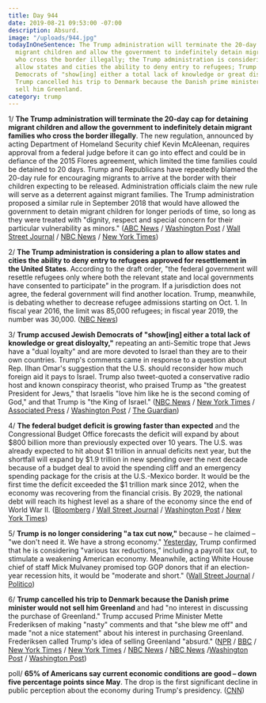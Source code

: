 ```yaml
---
title: Day 944
date: 2019-08-21 09:53:00 -07:00
description: Absurd.
image: "/uploads/944.jpg"
todayInOneSentence: The Trump administration will terminate the 20-day cap for detaining
  migrant children and allow the government to indefinitely detain migrant families
  who cross the border illegally; the Trump administration is considering a plan to
  allow states and cities the ability to deny entry to refugees; Trump accused Jewish
  Democrats of "show[ing] either a total lack of knowledge or great disloyalty"; and
  Trump cancelled his trip to Denmark because the Danish prime minister would not
  sell him Greenland.
category: trump
---
```


1/ **The Trump administration will terminate the 20-day cap for detaining migrant children and allow the government to indefinitely detain migrant families who cross the border illegally**. The new regulation, announced by acting Department of Homeland Security chief Kevin McAleenan, requires approval from a federal judge before it can go into effect and could be in defiance of the 2015 Flores agreement, which limited the time families could be detained to 20 days. Trump and Republicans have repeatedly blamed the 20-day rule for encouraging migrants to arrive at the border with their children expecting to be released. Administration officials claim the new rule will serve as a deterrent against migrant families. The Trump administration proposed a similar rule in September 2018 that would have allowed the government to detain migrant children for longer periods of time, so long as they were treated with "dignity, respect and special concern for their particular vulnerability as minors." ([ABC News](https://abcnews.go.com/Politics/trump-administration-roll-plan-longer-term-detention-migrant/story?id=65085432) / [Washington Post](https://www.washingtonpost.com/immigration/trump-administration-moves-to-terminate-court-agreement-hold-migrant-children-and-parents-longer/2019/08/21/c268bb44-c28b-11e9-9986-1fb3e4397be4_story.html) / [Wall Street Journal](https://www.wsj.com/articles/trump-administration-unveils-plan-to-hold-migrant-children-in-long-term-detention-with-parents-11566394202) / [NBC News](https://www.nbcnews.com/politics/immigration/trump-administration-lift-limit-how-long-it-can-detain-migrant-n1044666) / [New York Times](https://www.nytimes.com/2019/08/21/us/politics/flores-migrant-family-detention.html))

2/ **The Trump administration is considering a plan to allow states and cities the ability to deny entry to refugees approved for resettlement in the United States**. According to the draft order, "the federal government will resettle refugees only where both the relevant state and local governments have consented to participate" in the program. If a jurisdiction does not agree, the federal government will find another location. Trump, meanwhile, is debating whether to decrease refugee admissions starting on Oct. 1. In fiscal year 2016, the limit was 85,000 refugees; in fiscal year 2019, the number was 30,000. ([NBC News](https://www.nbcnews.com/politics/immigration/trump-admin-weighs-letting-states-cities-deny-entry-refugees-approved-n1044801))

3/ **Trump accused Jewish Democrats of "show\[ing\] either a total lack of knowledge or great disloyalty,"** repeating an anti-Semitic trope that Jews have a "dual loyalty" and are more devoted to Israel than they are to their own countries. Trump's comments came in response to a question about Rep. Ilhan Omar's suggestion that the U.S. should reconsider how much foreign aid it pays to Israel. Trump also tweet-quoted a conservative radio host and known conspiracy theorist, who praised Trump as "the greatest President for Jews," that Israelis "love him like he is the second coming of God," and that Trump is "the King of Israel." ([NBC News](https://www.nbcnews.com/politics/donald-trump/trump-jewish-people-who-vote-democrat-show-great-disloyalty-n1044621) / [New York Times](https://www.nytimes.com/2019/08/20/us/politics/trump-jewish-voters.html) / [Associated Press](https://apnews.com/1bc3065eb2e4414289ef0ac1ac4ebaf7) / [Washington Post](https://www.washingtonpost.com/politics/trump-quotes-conspiracy-theorist-claiming-israelis-love-him-like-he-is-the-second-coming-of-god/2019/08/21/603cea14-c405-11e9-9986-1fb3e4397be4_story.html) / [The Guardian](https://www.theguardian.com/us-news/2019/aug/21/trump-american-jewish-democrats-response-antisemitic-trope))

4/ **The federal budget deficit is growing faster than expected** and the Congressional Budget Office forecasts the deficit will expand by about $800 billion more than previously expected over 10 years. The U.S. was already expected to hit about $1 trillion in annual deficits next year, but the shortfall will expand by $1.9 trillion in new spending over the next decade because of a budget deal to avoid the spending cliff and an emergency spending package for the crisis at the U.S.-Mexico border. It would be the first time the deficit exceeded the $1 trillion mark since 2012, when the economy was recovering from the financial crisis. By 2029, the national debt will reach its highest level as a share of the economy since the end of World War II. ([Bloomberg](https://www.bloomberg.com/news/articles/2019-08-21/u-s-budget-gap-to-top-1-trillion-in-2020-amid-election-year) / [Wall Street Journal](https://www.wsj.com/articles/cbo-boosts-10-year-forecasts-for-budget-deficits-by-809-billion-11566399611) / [Washington Post](https://www.washingtonpost.com/business/2019/08/21/us-deficit-expand-by-more-than-billion-over-years-than-previously-expected-cbo-says/) / [New York Times](https://www.nytimes.com/2019/08/21/us/politics/deficit-will-reach-1-trillion-next-year-budget-office-predicts.html))

5/ **Trump is no longer considering "a tax cut now,"** because – he claimed – "we don't need it. We have a strong economy." [Yesterday](https://whatthefuckjusthappenedtoday.com/2019/08/20/day-943/#1-trump-confirmed-that-he-is-conside), Trump confirmed that he is considering "various tax reductions," including a payroll tax cut, to stimulate a weakening American economy.  Meanwhile, acting White House chief of staff Mick Mulvaney promised top GOP donors that if an election-year recession hits, it would be "moderate and short." ([Wall Street Journal](https://www.wsj.com/articles/in-reversal-trump-says-he-is-no-longer-considering-tax-cuts-11566405250) / [Politico](https://www.politico.com/story/2019/08/20/donald-trump-gop-donors-recession-1470360))

6/ **Trump cancelled his trip to Denmark because the Danish prime minister would not sell him Greenland** and had "no interest in discussing the purchase of Greenland." Trump accused Prime Minister Mette Frederiksen of making "nasty" comments and that "she blew me off" and made "not a nice statement" about his interest in purchasing Greenland. Frederiksen called Trump's idea of selling Greenland "absurd." ([NPR](https://www.npr.org/2019/08/21/752989771/trump-to-skip-visiting-denmark-after-prime-minister-says-greenland-not-for-sale) / [BBC](https://www.bbc.com/news/world-us-canada-49416740) / [New York Times](https://www.nytimes.com/2019/08/20/us/politics/trump-cancels-greenland-trip.html) / [New York Times](https://www.nytimes.com/2019/08/21/us/politics/trump-greenland-prime-minister.html) / [NBC News](https://www.nbcnews.com/politics/donald-trump/trump-postpones-meeting-danish-pm-after-she-says-greenland-isn-n1044651) / [NBC News](https://www.nbcnews.com/politics/politics-news/danish-pm-says-she-was-surprised-learn-trump-canceled-trip-n1044771) /[Washington Post](https://www.washingtonpost.com/politics/trump-postpones-denmark-trip-after-prime-minister-declines-to-sell-him-greenland/2019/08/20/ef900924-c3a8-11e9-9986-1fb3e4397be4_story.html) / [Washington Post](https://www.washingtonpost.com/world/europe/danes-furious-over-postponement-of-trumps-visit-call-his-behavior-insulting/2019/08/21/82d0a5f4-c3b8-11e9-8bf7-cde2d9e09055_story.html))

poll/ **65% of Americans say current economic conditions are good – down five percentage points since May**. The drop is the first significant decline in public perception about the economy during Trump's presidency. ([CNN](https://www.cnn.com/2019/08/21/politics/cnn-poll-trump-economy-guns/index.html))